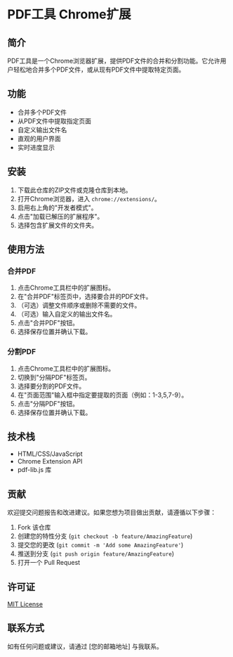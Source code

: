 # PDF工具 Chrome扩展

## 简介
PDF工具是一个Chrome浏览器扩展，提供PDF文件的合并和分割功能。它允许用户轻松地合并多个PDF文件，或从现有PDF文件中提取特定页面。

## 功能
- 合并多个PDF文件
- 从PDF文件中提取指定页面
- 自定义输出文件名
- 直观的用户界面
- 实时进度显示

## 安装
1. 下载此仓库的ZIP文件或克隆仓库到本地。
2. 打开Chrome浏览器，进入 `chrome://extensions/`。
3. 启用右上角的"开发者模式"。
4. 点击"加载已解压的扩展程序"。
5. 选择包含扩展文件的文件夹。

## 使用方法
### 合并PDF
1. 点击Chrome工具栏中的扩展图标。
2. 在"合并PDF"标签页中，选择要合并的PDF文件。
3. （可选）调整文件顺序或删除不需要的文件。
4. （可选）输入自定义的输出文件名。
5. 点击"合并PDF"按钮。
6. 选择保存位置并确认下载。

### 分割PDF
1. 点击Chrome工具栏中的扩展图标。
2. 切换到"分隔PDF"标签页。
3. 选择要分割的PDF文件。
4. 在"页面范围"输入框中指定要提取的页面（例如：1-3,5,7-9）。
5. 点击"分隔PDF"按钮。
6. 选择保存位置并确认下载。

## 技术栈
- HTML/CSS/JavaScript
- Chrome Extension API
- pdf-lib.js 库

## 贡献
欢迎提交问题报告和改进建议。如果您想为项目做出贡献，请遵循以下步骤：
1. Fork 该仓库
2. 创建您的特性分支 (`git checkout -b feature/AmazingFeature`)
3. 提交您的更改 (`git commit -m 'Add some AmazingFeature'`)
4. 推送到分支 (`git push origin feature/AmazingFeature`)
5. 打开一个 Pull Request

## 许可证
[MIT License](LICENSE)

## 联系方式
如有任何问题或建议，请通过 [您的邮箱地址] 与我联系。
